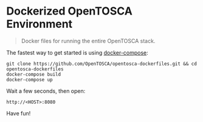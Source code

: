 # Dockerized OpenTOSCA Environment

> Docker files for running the entire OpenTOSCA stack.

The fastest way to get started is using [docker-compose](https://docs.docker.com/compose/):

    git clone https://github.com/OpenTOSCA/opentosca-dockerfiles.git && cd opentosca-dockerfiles
    docker-compose build
    docker-compose up

Wait a few seconds, then open:

    http://<HOST>:8080

Have fun!
